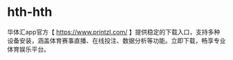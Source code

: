 # hth-hth
华体汇app官方【 https://www.printzl.com/ 】提供稳定的下载入口，支持多种设备安装，涵盖体育赛事直播、在线投注、数据分析等功能。立即下载，畅享专业体育娱乐平台。
